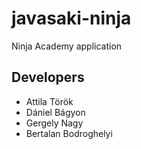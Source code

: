 # javasaki-ninja
Ninja Academy application


Developers
- 

- Attila Török
- Dániel Bágyon
- Gergely Nagy
- Bertalan Bodroghelyi
